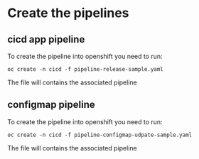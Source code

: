 # Create the pipelines

## cicd app pipeline

To create the pipeline into openshift you need to run:

```
oc create -n cicd -f pipeline-release-sample.yaml
```

The file will contains the associated pipeline

## configmap pipeline

To create the pipeline into openshift you need to run:

```
oc create -n cicd -f pipeline-configmap-udpate-sample.yaml
```

The file will contains the associated pipeline
